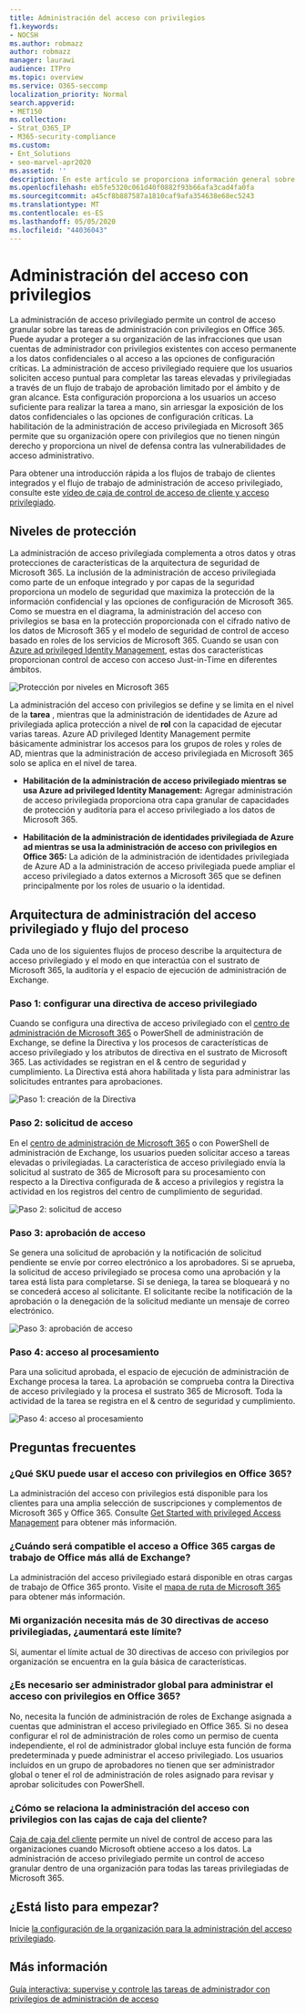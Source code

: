 ```yaml
---
title: Administración del acceso con privilegios
f1.keywords:
- NOCSH
ms.author: robmazz
author: robmazz
manager: laurawi
audience: ITPro
ms.topic: overview
ms.service: O365-seccomp
localization_priority: Normal
search.appverid:
- MET150
ms.collection:
- Strat_O365_IP
- M365-security-compliance
ms.custom:
- Ent_Solutions
- seo-marvel-apr2020
ms.assetid: ''
description: En este artículo se proporciona información general sobre la administración del acceso con privilegios en Microsoft 365, incluidas las respuestas a las preguntas más frecuentes (p + f).
ms.openlocfilehash: eb5fe5320c061d40f0882f93b66afa3cad4fa0fa
ms.sourcegitcommit: a45cf8b887587a1810caf9afa354638e68ec5243
ms.translationtype: MT
ms.contentlocale: es-ES
ms.lasthandoff: 05/05/2020
ms.locfileid: "44036043"
---
```

# <a name="privileged-access-management"></a>Administración del acceso con privilegios

La administración de acceso privilegiado permite un control de acceso granular sobre las tareas de administración con privilegios en Office 365. Puede ayudar a proteger a su organización de las infracciones que usan cuentas de administrador con privilegios existentes con acceso permanente a los datos confidenciales o al acceso a las opciones de configuración críticas. La administración de acceso privilegiado requiere que los usuarios soliciten acceso puntual para completar las tareas elevadas y privilegiadas a través de un flujo de trabajo de aprobación limitado por el ámbito y de gran alcance. Esta configuración proporciona a los usuarios un acceso suficiente para realizar la tarea a mano, sin arriesgar la exposición de los datos confidenciales o las opciones de configuración críticas. La habilitación de la administración de acceso privilegiada en Microsoft 365 permite que su organización opere con privilegios que no tienen ningún derecho y proporciona un nivel de defensa contra las vulnerabilidades de acceso administrativo.

Para obtener una introducción rápida a los flujos de trabajo de clientes integrados y el flujo de trabajo de administración de acceso privilegiado, consulte este [vídeo de caja de control de acceso de cliente y acceso privilegiado](https://go.microsoft.com/fwlink/?linkid=2066800).

## <a name="layers-of-protection"></a>Niveles de protección

La administración de acceso privilegiada complementa a otros datos y otras protecciones de características de la arquitectura de seguridad de Microsoft 365. La inclusión de la administración de acceso privilegiada como parte de un enfoque integrado y por capas de la seguridad proporciona un modelo de seguridad que maximiza la protección de la información confidencial y las opciones de configuración de Microsoft 365. Como se muestra en el diagrama, la administración del acceso con privilegios se basa en la protección proporcionada con el cifrado nativo de los datos de Microsoft 365 y el modelo de seguridad de control de acceso basado en roles de los servicios de Microsoft 365. Cuando se usan con [Azure ad privileged Identity Management](https://docs.microsoft.com/azure/active-directory/active-directory-privileged-identity-management-configure), estas dos características proporcionan control de acceso con acceso Just-in-Time en diferentes ámbitos.

![Protección por niveles en Microsoft 365](../media/pam-layered-protection.png)

La administración del acceso con privilegios se define y se limita en el nivel de la **tarea** , mientras que la administración de identidades de Azure ad privilegiada aplica protección a nivel de **rol** con la capacidad de ejecutar varias tareas. Azure AD privileged Identity Management permite básicamente administrar los accesos para los grupos de roles y roles de AD, mientras que la administración de acceso privilegiada en Microsoft 365 solo se aplica en el nivel de tarea.

- **Habilitación de la administración de acceso privilegiado mientras se usa Azure ad privileged Identity Management:** Agregar administración de acceso privilegiada proporciona otra capa granular de capacidades de protección y auditoría para el acceso privilegiado a los datos de Microsoft 365.

- **Habilitación de la administración de identidades privilegiada de Azure ad mientras se usa la administración de acceso con privilegios en Office 365:**  La adición de la administración de identidades privilegiada de Azure AD a la administración de acceso privilegiada puede ampliar el acceso privilegiado a datos externos a Microsoft 365 que se definen principalmente por los roles de usuario o la identidad.  

## <a name="privileged-access-management-architecture-and-process-flow"></a>Arquitectura de administración del acceso privilegiado y flujo del proceso

Cada uno de los siguientes flujos de proceso describe la arquitectura de acceso privilegiado y el modo en que interactúa con el sustrato de Microsoft 365, la auditoría y el espacio de ejecución de administración de Exchange.

### <a name="step-1-configure-a-privileged-access-policy"></a>Paso 1: configurar una directiva de acceso privilegiado

Cuando se configura una directiva de acceso privilegiado con el [centro de administración de Microsoft 365](https://admin.microsoft.com) o PowerShell de administración de Exchange, se define la Directiva y los procesos de características de acceso privilegiado y los atributos de directiva en el sustrato de Microsoft 365. Las actividades se registran en el &amp; centro de seguridad y cumplimiento. La Directiva está ahora habilitada y lista para administrar las solicitudes entrantes para aprobaciones.

![Paso 1: creación de la Directiva](../media/pam-step1-policy-creation.jpg)

### <a name="step-2-access-request"></a>Paso 2: solicitud de acceso

En el [centro de administración de Microsoft 365](https://admin.microsoft.com) o con PowerShell de administración de Exchange, los usuarios pueden solicitar acceso a tareas elevadas o privilegiadas. La característica de acceso privilegiado envía la solicitud al sustrato de 365 de Microsoft para su procesamiento con respecto a la Directiva configurada de &amp; acceso a privilegios y registra la actividad en los registros del centro de cumplimiento de seguridad.

![Paso 2: solicitud de acceso](../media/pam-step2-access-request.jpg)

### <a name="step-3-access-approval"></a>Paso 3: aprobación de acceso

Se genera una solicitud de aprobación y la notificación de solicitud pendiente se envíe por correo electrónico a los aprobadores. Si se aprueba, la solicitud de acceso privilegiado se procesa como una aprobación y la tarea está lista para completarse. Si se deniega, la tarea se bloqueará y no se concederá acceso al solicitante. El solicitante recibe la notificación de la aprobación o la denegación de la solicitud mediante un mensaje de correo electrónico.

![Paso 3: aprobación de acceso](../media/pam-step3-access-approval.jpg)

### <a name="step-4-access-processing"></a>Paso 4: acceso al procesamiento

Para una solicitud aprobada, el espacio de ejecución de administración de Exchange procesa la tarea. La aprobación se comprueba contra la Directiva de acceso privilegiado y la procesa el sustrato 365 de Microsoft. Toda la actividad de la tarea se registra en el &amp; centro de seguridad y cumplimiento.

![Paso 4: acceso al procesamiento](../media/pam-step4-access-processing.jpg)

## <a name="frequently-asked-questions"></a>Preguntas frecuentes

### <a name="what-skus-can-use-privileged-access-in-office-365"></a>¿Qué SKU puede usar el acceso con privilegios en Office 365?

La administración del acceso con privilegios está disponible para los clientes para una amplia selección de suscripciones y complementos de Microsoft 365 y Office 365. Consulte [Get Started with privileged Access Management](privileged-access-management-configuration.md) para obtener más información.

### <a name="when-will-privileged-access-support-office-365-workloads-beyond-exchange"></a>¿Cuándo será compatible el acceso a Office 365 cargas de trabajo de Office más allá de Exchange?

La administración del acceso privilegiado estará disponible en otras cargas de trabajo de Office 365 pronto. Visite el [mapa de ruta de Microsoft 365](https://www.microsoft.com/microsoft-365/roadmap) para obtener más información.

### <a name="my-organization-needs-more-than-30-privileged-access-policies-will-this-limit-be-increased"></a>Mi organización necesita más de 30 directivas de acceso privilegiadas, ¿aumentará este límite?

Sí, aumentar el límite actual de 30 directivas de acceso con privilegios por organización se encuentra en la guía básica de características.

### <a name="do-i-need-to-be-a-global-admin-to-manage-privileged-access-in-office-365"></a>¿Es necesario ser administrador global para administrar el acceso con privilegios en Office 365?

No, necesita la función de administración de roles de Exchange asignada a cuentas que administran el acceso privilegiado en Office 365. Si no desea configurar el rol de administración de roles como un permiso de cuenta independiente, el rol de administrador global incluye esta función de forma predeterminada y puede administrar el acceso privilegiado. Los usuarios incluidos en un grupo de aprobadores no tienen que ser administrador global o tener el rol de administración de roles asignado para revisar y aprobar solicitudes con PowerShell.

### <a name="how-is-privileged-access-management-related-to-customer-lockbox"></a>¿Cómo se relaciona la administración del acceso con privilegios con las cajas de caja del cliente?

[Caja de caja del cliente](https://docs.microsoft.com/office365/admin/manage/customer-lockbox-requests) permite un nivel de control de acceso para las organizaciones cuando Microsoft obtiene acceso a los datos. La administración de acceso privilegiado permite un control de acceso granular dentro de una organización para todas las tareas privilegiadas de Microsoft 365.

## <a name="ready-to-get-started"></a>¿Está listo para empezar?

Inicie [la configuración de la organización para la administración del acceso privilegiado](privileged-access-management-configuration.md).

## <a name="learn-more"></a>Más información

[Guía interactiva: supervise y controle las tareas de administrador con privilegios de administración de acceso](https://content.cloudguides.com/guides/Privileged%20Access%20Management)
